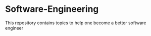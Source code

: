 # Software-Engineering
This repository contains topics to help one become a better software engineer
